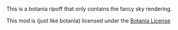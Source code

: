 This is a botania ripoff that only contains the fancy sky rendering.

This mod is (just like botania) licensed under the [Botania License](http://botaniamod.net/license.php)
